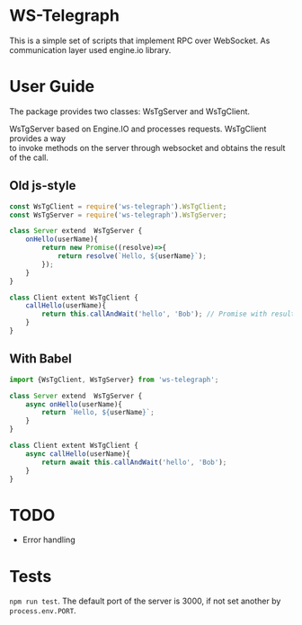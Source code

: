 # WS-Telegraph

This is a simple set of scripts that implement RPC over WebSocket. As communication layer
used engine.io library.

# User Guide

The package provides two classes: WsTgServer and WsTgClient.

WsTgServer based on Engine.IO and processes requests. WsTgClient provides a way  
to invoke methods on the server through websocket and obtains the result of the call.

## Old js-style
```javascript
const WsTgClient = require('ws-telegraph').WsTgClient;
const WsTgServer = require('ws-telegraph').WsTgServer;

class Server extend  WsTgServer {
    onHello(userName){
        return new Promise((resolve)=>{
            return resolve(`Hello, ${userName}`);
        });
    }
}

class Client extent WsTgClient {
    callHello(userName){
        return this.callAndWait('hello', 'Bob'); // Promise with result "Hello, Bob"
    }
}
```

## With Babel

```javascript
import {WsTgClient, WsTgServer} from 'ws-telegraph';

class Server extend  WsTgServer {
    async onHello(userName){
        return `Hello, ${userName}`;
    }
}

class Client extent WsTgClient {
    async callHello(userName){
        return await this.callAndWait('hello', 'Bob'); 
    }
}
```

# TODO

* Error handling

# Tests

`npm run test`.  The default port of the server is 3000, if not set another by `process.env.PORT`.

